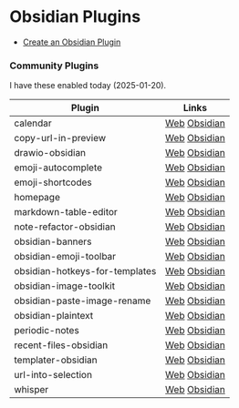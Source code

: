 # Obsidian Plugins

- [Create an Obsidian Plugin](Create%20an%20Obsidian%20Plugin.md)

### Community Plugins

I have these enabled today (2025-01-20).

| Plugin                         | Links                                                                                                                                     |
| ------------------------------ | ----------------------------------------------------------------------------------------------------------------------------------------- |
| calendar                       | [Web](https://obsidian.md/plugins?id=calendar) [Obsidian](obsidian://show-plugin?id=calendar)                                             |
| copy-url-in-preview            | [Web](https://obsidian.md/plugins?id=copy-url-in-preview) [Obsidian](obsidian://show-plugin?id=copy-url-in-preview)                       |
| drawio-obsidian                | [Web](https://obsidian.md/plugins?id=drawio-obsidian) [Obsidian](obsidian://show-plugin?id=drawio-obsidian)                               |
| emoji-autocomplete             | [Web](https://obsidian.md/plugins?id=emoji-autocomplete) [Obsidian](obsidian://show-plugin?id=emoji-autocomplete)                         |
| emoji-shortcodes               | [Web](https://obsidian.md/plugins?id=emoji-shortcodes) [Obsidian](obsidian://show-plugin?id=emoji-shortcodes)                             |
| homepage                       | [Web](https://obsidian.md/plugins?id=homepage) [Obsidian](obsidian://show-plugin?id=homepage)                                             |
| markdown-table-editor          | [Web](https://obsidian.md/plugins?id=markdown-table-editor) [Obsidian](obsidian://show-plugin?id=markdown-table-editor)                   |
| note-refactor-obsidian         | [Web](https://obsidian.md/plugins?id=note-refactor-obsidian) [Obsidian](obsidian://show-plugin?id=note-refactor-obsidian)                 |
| obsidian-banners               | [Web](https://obsidian.md/plugins?id=obsidian-banners) [Obsidian](obsidian://show-plugin?id=obsidian-banners)                             |
| obsidian-emoji-toolbar         | [Web](https://obsidian.md/plugins?id=obsidian-emoji-toolbar) [Obsidian](obsidian://show-plugin?id=obsidian-emoji-toolbar)                 |
| obsidian-hotkeys-for-templates | [Web](https://obsidian.md/plugins?id=obsidian-hotkeys-for-templates) [Obsidian](obsidian://show-plugin?id=obsidian-hotkeys-for-templates) |
| obsidian-image-toolkit         | [Web](https://obsidian.md/plugins?id=obsidian-image-toolkit) [Obsidian](obsidian://show-plugin?id=obsidian-image-toolkit)                 |
| obsidian-paste-image-rename    | [Web](https://obsidian.md/plugins?id=obsidian-paste-image-rename) [Obsidian](obsidian://show-plugin?id=obsidian-paste-image-rename)       |
| obsidian-plaintext             | [Web](https://obsidian.md/plugins?id=obsidian-plaintext) [Obsidian](obsidian://show-plugin?id=obsidian-plaintext)                         |
| periodic-notes                 | [Web](https://obsidian.md/plugins?id=periodic-notes) [Obsidian](obsidian://show-plugin?id=periodic-notes)                                 |
| recent-files-obsidian          | [Web](https://obsidian.md/plugins?id=recent-files-obsidian) [Obsidian](obsidian://show-plugin?id=recent-files-obsidian)                   |
| templater-obsidian             | [Web](https://obsidian.md/plugins?id=templater-obsidian) [Obsidian](obsidian://show-plugin?id=templater-obsidian)                         |
| url-into-selection             | [Web](https://obsidian.md/plugins?id=url-into-selection) [Obsidian](obsidian://show-plugin?id=url-into-selection)                         |
| whisper                        | [Web](https://obsidian.md/plugins?id=whisper) [Obsidian](obsidian://show-plugin?id=whisper)                                               |